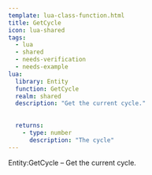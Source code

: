 ```yaml
---
template: lua-class-function.html
title: GetCycle
icon: lua-shared
tags:
  - lua
  - shared
  - needs-verification
  - needs-example
lua:
  library: Entity
  function: GetCycle
  realm: shared
  description: "Get the current cycle."
  
  
  returns:
    - type: number
      description: "The cycle"
---
```


<div class="lua__search__keywords">
Entity:GetCycle &#x2013; Get the current cycle.
</div>
